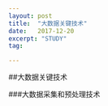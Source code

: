 ```yaml
---
layout: post
title:  "大数据关键技术"
date:   2017-12-20
excerpt: "STUDY"
tag:

---
```


##大数据关键技术


###大数据采集和预处理技术


